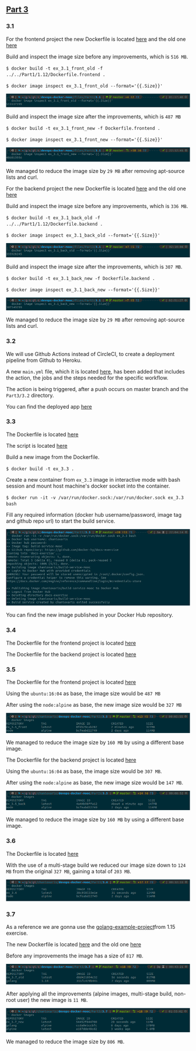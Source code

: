 ## [Part 3](https://devopswithdocker.com/part3/)

### 3.1

For the frontend project the new Dockerfile is located 
[here](/Part3/3.1/Dockerfile.frontend) and the old one [here](/Part1/1.12/Dockerfile.frontend)

Build and inspect the image size before any improvements, which is `516 MB`.

`$ docker build -t ex_3.1_front_old -f ../../Part1/1.12/Dockerfile.frontend .`

`$ docker image inspect ex_3.1_front_old --format='{{.Size}}'`

![screenshot](Part3/3.1/img/3.1_size_front_old.png)

Build and inspect the image size after the improvements, which is `487 MB`

`$ docker build -t ex_3.1_front_new -f Dockerfile.frontend .`

`$ docker image inspect ex_3.1_front_new --format='{{.Size}}'`

![screenshot](Part3/3.1/img/3.1_size_front_new.png)

We managed to reduce the image size by `29 MB` after removing apt-source lists and curl.

For the backend project the new Dockerfile is located 
[here](/Part3/3.1/Dockerfile.backend) and the old one [here](/Part1/1.12/Dockerfile.backend)

Build and inspect the image size before any improvements, which is `336 MB`.

`$ docker build -t ex_3.1_back_old -f ../../Part1/1.12/Dockerfile.backend .`

`$ docker image inspect ex_3.1_back_old --format='{{.Size}}'`

![screenshot](Part3/3.1/img/3.1_size_back_old.png)

Build and inspect the image size after the improvements, which is `307 MB`.

`$ docker build -t ex_3.1_back_new -f Dockerfile.backend .`

`$ docker image inspect ex_3.1_back_new --format='{{.Size}}'`

![screenshot](Part3/3.1/img/3.1_size_back_new.png)

We managed to reduce the image size by `29 MB` after removing apt-source lists and curl.

### 3.2

We will use Github Actions instead of CircleCI, to create a deployment pipeline from Github to Heroku.

A new `main.yml` file, which it is located [here](.github/workflows/main.yml), has been added that includes the action, 
the jobs and the steps needed for the specific workflow.

The action is being triggered, after a push occurs on master branch and the `Part3/3.2` directory.

You can find the deployed app [here](https://chanioxaris-mooc-workflow.herokuapp.com/)

### 3.3

The Dockerfile is located [here](Part3/3.3/Dockerfile)

The script is located [here](Part3/3.3/buildService.sh)

Build a new image from the Dockerfile. 

`$ docker build -t ex_3.3 .`

Create a new container from `ex_3.3` image in interactive mode with bash session and mount host machine's docker 
socket into the container.

`$ docker run -it -v /var/run/docker.sock:/var/run/docker.sock ex_3.3 bash`

Fill any required information (docker hub username/password, image tag and github repo url) to start the build service.

![screenshot](Part3/3.3/img/3.3_run.jpg)

You can find the new image published in your Docker Hub repository.

### 3.4

The Dockerfile for the frontend project is located [here](Part3/3.4/Dockerfile.frontend)

The Dockerfile for the backend project is located [here](Part3/3.4/Dockerfile.backend)

### 3.5 

The Dockerfile for the frontend project is located [here](Part3/3.5/Dockerfile.frontend)

Using the `ubuntu:16:04` as base, the image size would be `487 MB`

After using the `node:alpine` as base, the new image size would be `327 MB`

![screenshot](Part3/3.5/img/3.5_size_front.png)

We managed to reduce the image size by `160 MB` by using a different base image.

The Dockerfile for the backend project is located [here](Part3/3.5/Dockerfile.backend)

Using the `ubuntu:16:04` as base, the image size would be `307 MB`.

After using the `node:alpine` as base, the new image size would be `147 MB`.

![screenshot](Part3/3.5/img/3.5_size_back.png)

We managed to reduce the image size by `160 MB` by using a different base image.

### 3.6

The Dockerfile is located [here](Part3/3.6/Dockerfile)

With the use of a multi-stage build we reduced our image size down to `124 MB` from the original `327 MB`,
gaining a total of `203 MB`.

![screenshot](Part3/3.6/img/3.6_size.png)

### 3.7

As a reference we are gonna use the [golang-example-project](/Part1/1.15/golang-example-project)from 1.15 exercise.

The new Dockerfile is located [here](/Part3/3.7/Dockerfile) and the old one [here](/Part1/1.15/Dockerfile)

Before any improvements the image has a size of `817 MB`.

![screenshot](Part3/3.7/img/3.7_size_old.png)

After applying all the improvements (alpine images, multi-stage build, non-root user) the new image is `11 MB`.

![screenshot](Part3/3.7/img/3.7_size_new.png)

We managed to reduce the image size by `806 MB`.

